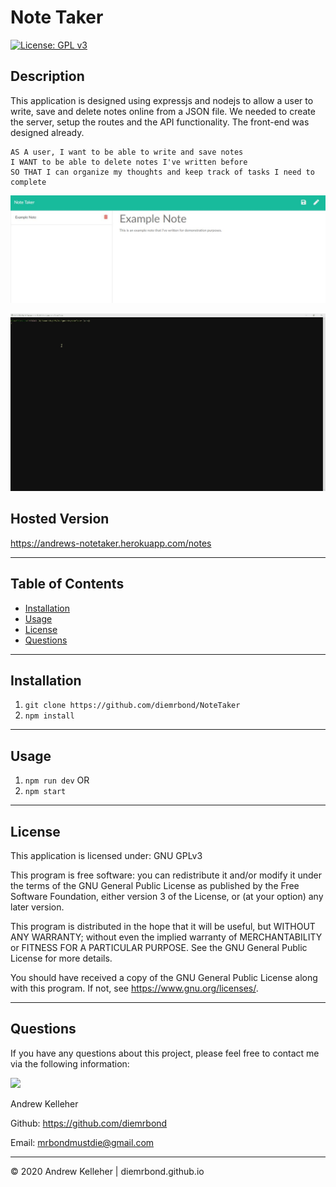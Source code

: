 # Note Taker

[![License: GPL v3](https://img.shields.io/badge/License-GPLv3-blue.svg)](https://www.gnu.org/licenses/gpl-3.0)
## Description 
  This application is designed using expressjs and nodejs to allow a user to write, save and delete notes online from a JSON file. We needed to create the server, setup the routes and the API functionality. The front-end was designed already.

```
AS A user, I want to be able to write and save notes
I WANT to be able to delete notes I've written before
SO THAT I can organize my thoughts and keep track of tasks I need to complete
```

  <img src="./assets/screenshot.jpg" width="600" /> <br>

  <img src="./assets/demo.gif" width="600" /> <br>    

  ## Hosted Version
  https://andrews-notetaker.herokuapp.com/notes

  ---
  ## Table of Contents

  * [Installation](#installation)
  * [Usage](#usage)
  * [License](#license)
  * [Questions](#questions)

  ---
  ## Installation 
  1. `git clone https://github.com/diemrbond/NoteTaker` 
  2. `npm install`
  
  ---
  ## Usage 
  1. `npm run dev` OR
  2. `npm start`
  
  ---
  ## License 
  This application is licensed under: GNU GPLv3
  
This program is free software: you can redistribute it and/or modify it under the terms of the GNU General Public License as published by the Free Software Foundation, either version 3 of the License, or (at your option) any later version.

This program is distributed in the hope that it will be useful, but WITHOUT ANY WARRANTY; without even the implied warranty of MERCHANTABILITY or FITNESS FOR A PARTICULAR PURPOSE. See the GNU General Public License for more details.

You should have received a copy of the GNU General Public License along with this program. If not, see <https://www.gnu.org/licenses/>.

  
  ---
  ## Questions
  If you have any questions about this project, please feel free to contact me via the following information:

  <img src="https://avatars3.githubusercontent.com/u/32446328?v=4" width="50" />

  Andrew Kelleher

  Github: https://github.com/diemrbond

  Email: [mrbondmustdie@gmail.com](mailto:mrbondmustdie@gmail.com)

  ---
  © 2020 Andrew Kelleher | diemrbond.github.io 
